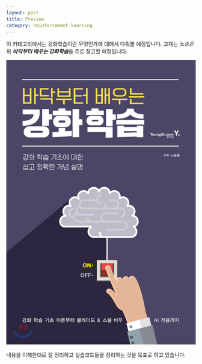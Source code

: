 ```yaml
---
layout: post
title: Preview
category: reinforcement learning
---
```


이 카테고리에서는 강화학습이란 무엇인가에 대해서 다뤄볼 예정입니다. 교재는 *노승은*의 ***바닥부터 배우는 강화학습***을 주로 참고할 예정입니다.

<img src="/posts/study/machine learning/reinforcement learning/images/2022-12-26-preview.jpeg" 
     title="Reinforcement learning from scratch"
     alt="Reinforcement learning from scratch"
     class="img_center"/>

내용을 이해한대로 잘 정리하고 실습코드들을 정리하는 것을 목표로 하고 있습니다.

